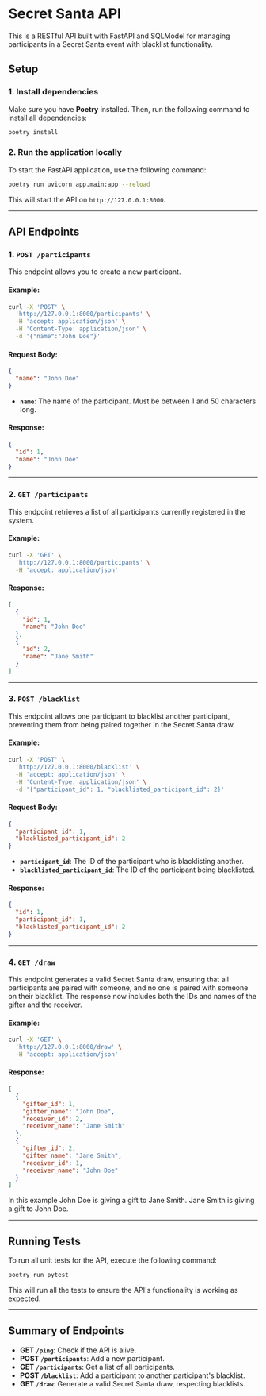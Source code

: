 # Secret Santa API

This is a RESTful API built with FastAPI and SQLModel for managing participants in a Secret Santa event with blacklist functionality.

## Setup

### 1. Install dependencies

Make sure you have **Poetry** installed. Then, run the following command to install all dependencies:

```bash
poetry install
```

### 2. Run the application locally

To start the FastAPI application, use the following command:

```bash
poetry run uvicorn app.main:app --reload
```

This will start the API on `http://127.0.0.1:8000`.

---

## API Endpoints

### 1. `POST /participants`

This endpoint allows you to create a new participant.

#### Example:

```bash
curl -X 'POST' \
  'http://127.0.0.1:8000/participants' \
  -H 'accept: application/json' \
  -H 'Content-Type: application/json' \
  -d '{"name":"John Doe"}'
```

#### Request Body:

```json
{
  "name": "John Doe"
}
```

- **`name`**: The name of the participant. Must be between 1 and 50 characters long.

#### Response:

```json
{
  "id": 1,
  "name": "John Doe"
}
```

---

### 2. `GET /participants`

This endpoint retrieves a list of all participants currently registered in the system.

#### Example:

```bash
curl -X 'GET' \
  'http://127.0.0.1:8000/participants' \
  -H 'accept: application/json'
```

#### Response:

```json
[
  {
    "id": 1,
    "name": "John Doe"
  },
  {
    "id": 2,
    "name": "Jane Smith"
  }
]
```

---

### 3. `POST /blacklist`

This endpoint allows one participant to blacklist another participant, preventing them from being paired together in the Secret Santa draw.

#### Example:

```bash
curl -X 'POST' \
  'http://127.0.0.1:8000/blacklist' \
  -H 'accept: application/json' \
  -H 'Content-Type: application/json' \
  -d '{"participant_id": 1, "blacklisted_participant_id": 2}'
```

#### Request Body:

```json
{
  "participant_id": 1,
  "blacklisted_participant_id": 2
}
```

- **`participant_id`**: The ID of the participant who is blacklisting another.
- **`blacklisted_participant_id`**: The ID of the participant being blacklisted.

#### Response:

```json
{
  "id": 1,
  "participant_id": 1,
  "blacklisted_participant_id": 2
}
```

---

### 4. `GET /draw`

This endpoint generates a valid Secret Santa draw, ensuring that all participants are paired with someone, and no one is paired with someone on their blacklist. The response now includes both the IDs and names of the gifter and the receiver.

#### Example:

```bash
curl -X 'GET' \
  'http://127.0.0.1:8000/draw' \
  -H 'accept: application/json'
```

#### Response:

```json
[
  {
    "gifter_id": 1,
    "gifter_name": "John Doe",
    "receiver_id": 2,
    "receiver_name": "Jane Smith"
  },
  {
    "gifter_id": 2,
    "gifter_name": "Jane Smith",
    "receiver_id": 1,
    "receiver_name": "John Doe"
  }
]

```

In this example John Doe is giving a gift to Jane Smith. Jane Smith is giving a gift to John Doe.

---

## Running Tests

To run all unit tests for the API, execute the following command:

```bash
poetry run pytest
```

This will run all the tests to ensure the API's functionality is working as expected.

---

## Summary of Endpoints

- **GET `/ping`**: Check if the API is alive.
- **POST `/participants`**: Add a new participant.
- **GET `/participants`**: Get a list of all participants.
- **POST `/blacklist`**: Add a participant to another participant's blacklist.
- **GET `/draw`**: Generate a valid Secret Santa draw, respecting blacklists.